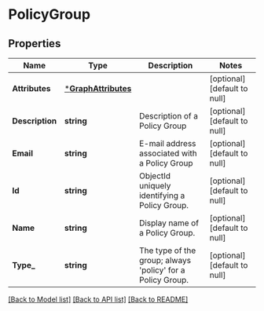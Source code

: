 # PolicyGroup

## Properties
Name | Type | Description | Notes
------------ | ------------- | ------------- | -------------
**Attributes** | [***GraphAttributes**](GraphAttributes.md) |  | [optional] [default to null]
**Description** | **string** | Description of a Policy Group | [optional] [default to null]
**Email** | **string** | E-mail address associated with a Policy Group | [optional] [default to null]
**Id** | **string** | ObjectId uniquely identifying a Policy Group. | [optional] [default to null]
**Name** | **string** | Display name of a Policy Group. | [optional] [default to null]
**Type_** | **string** | The type of the group; always &#39;policy&#39; for a Policy Group. | [optional] [default to null]

[[Back to Model list]](../README.md#documentation-for-models) [[Back to API list]](../README.md#documentation-for-api-endpoints) [[Back to README]](../README.md)



